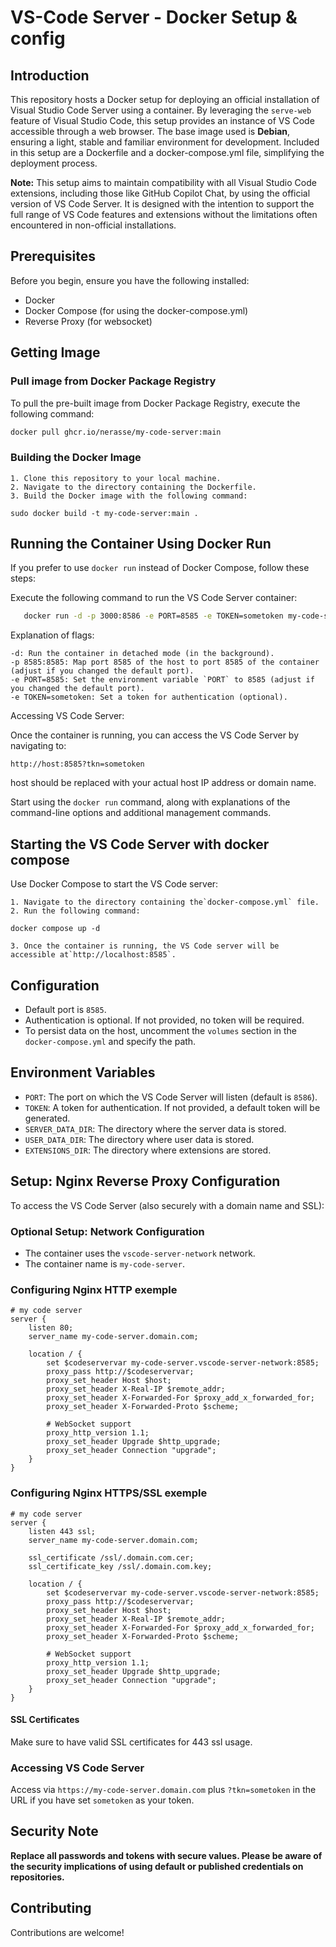 # VS-Code Server - Docker Setup & config

## Introduction

This repository hosts a Docker setup for deploying an official installation of Visual Studio Code Server using a container. By leveraging the `serve-web` feature of Visual Studio Code, this setup provides an instance of VS Code accessible through a web browser. The base image used is **Debian**, ensuring a light, stable and familiar environment for development. Included in this setup are a Dockerfile and a docker-compose.yml file, simplifying the deployment process.

**Note:** This setup aims to maintain compatibility with all Visual Studio Code extensions, including those like GitHub Copilot Chat, by using the official version of VS Code Server. It is designed with the intention to support the full range of VS Code features and extensions without the limitations often encountered in non-official installations.

## Prerequisites

Before you begin, ensure you have the following installed:

- Docker
- Docker Compose (for using the docker-compose.yml)
- Reverse Proxy (for websocket)

## Getting Image

### Pull image from Docker Package Registry

To pull the pre-built image from Docker Package Registry, execute the following command:

```bash
docker pull ghcr.io/nerasse/my-code-server:main
```

### Building the Docker Image

    1. Clone this repository to your local machine.
    2. Navigate to the directory containing the Dockerfile.
    3. Build the Docker image with the following command:

    sudo docker build -t my-code-server:main .

## Running the Container Using Docker Run

If you prefer to use `docker run` instead of Docker Compose, follow these steps:

   Execute the following command to run the VS Code Server container:

```bash
   docker run -d -p 3000:8586 -e PORT=8585 -e TOKEN=sometoken my-code-server:main
```

Explanation of flags:

    -d: Run the container in detached mode (in the background).
    -p 8585:8585: Map port 8585 of the host to port 8585 of the container (adjust if you changed the default port).
    -e PORT=8585: Set the environment variable `PORT` to 8585 (adjust if you changed the default port).
    -e TOKEN=sometoken: Set a token for authentication (optional).

Accessing VS Code Server:

Once the container is running, you can access the VS Code Server by navigating to:

```link
http://host:8585?tkn=sometoken
```

host should be replaced with your actual host IP address or domain name.


Start using the `docker run` command, along with explanations of the command-line options and additional management commands.

## Starting the VS Code Server with docker compose

Use Docker Compose to start the VS Code server:

    1. Navigate to the directory containing the`docker-compose.yml` file.
    2. Run the following command:

    docker compose up -d

    3. Once the container is running, the VS Code server will be accessible at`http://localhost:8585`.

## Configuration

- Default port is `8585`.
- Authentication is optional. If not provided, no token will be required.
- To persist data on the host, uncomment the `volumes` section in the `docker-compose.yml` and specify the path.

## Environment Variables

- `PORT`: The port on which the VS Code Server will listen (default is `8586`).
- `TOKEN`: A token for authentication. If not provided, a default token will be generated.
- `SERVER_DATA_DIR`: The directory where the server data is stored.
- `USER_DATA_DIR`: The directory where user data is stored.
- `EXTENSIONS_DIR`: The directory where extensions are stored.

## Setup: Nginx Reverse Proxy Configuration

To access the VS Code Server (also securely with a domain name and SSL):

### Optional Setup: Network Configuration

- The container uses the `vscode-server-network` network.
- The container name is `my-code-server`.

### Configuring Nginx HTTP exemple

```nginx
# my code server
server {
    listen 80;
    server_name my-code-server.domain.com;

    location / {
        set $codeservervar my-code-server.vscode-server-network:8585;
        proxy_pass http://$codeservervar;  
        proxy_set_header Host $host;
        proxy_set_header X-Real-IP $remote_addr;
        proxy_set_header X-Forwarded-For $proxy_add_x_forwarded_for;
        proxy_set_header X-Forwarded-Proto $scheme;

        # WebSocket support
        proxy_http_version 1.1;
        proxy_set_header Upgrade $http_upgrade;
        proxy_set_header Connection "upgrade";
    }
}
```

### Configuring Nginx HTTPS/SSL exemple

```nginx
# my code server
server {
    listen 443 ssl;
    server_name my-code-server.domain.com;

    ssl_certificate /ssl/.domain.com.cer;
    ssl_certificate_key /ssl/.domain.com.key;

    location / {
        set $codeservervar my-code-server.vscode-server-network:8585;
        proxy_pass http://$codeservervar;    
        proxy_set_header Host $host;
        proxy_set_header X-Real-IP $remote_addr;
        proxy_set_header X-Forwarded-For $proxy_add_x_forwarded_for;
        proxy_set_header X-Forwarded-Proto $scheme;

        # WebSocket support
        proxy_http_version 1.1;
        proxy_set_header Upgrade $http_upgrade;
        proxy_set_header Connection "upgrade";
    }
}
```

#### SSL Certificates

Make sure to have valid SSL certificates for 443 ssl usage.

### Accessing VS Code Server

Access via `https://my-code-server.domain.com` plus `?tkn=sometoken` in the URL if you have set `sometoken` as your token.

## Security Note

**Replace all passwords and tokens with secure values. Please be aware of the security implications of using default or published credentials on repositories.**

## Contributing

Contributions are welcome!
